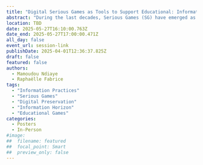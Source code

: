 ```yaml
---
title: "Digital Serious Games as Tools to Support Educational: Information Practices of Teachers, Integration Perspectives and Challenges of their Preservation at the French National Library (BNF)"
abstract: "During the last decades, Serious Games (SG) have emerged as innovative educational tools that blend learning with entertainment, addressing the challenges of digital and pedagogical shifts. However, incorporating these hybrid instruments into teaching methods and preserving them as cultural artifacts presents considerable obstacles. This research investigates the information-related behaviours of teachers and pedagogical engineers who work with Serious Games. Furthermore, this paper examines the efforts of the French National Library in preserving SG within its legal deposit framework, highlighting the complexities of archiving these digital artifacts. The findings reveal diverse informational practices, a need for specialized support in SG integration and challenges in long-term preservation."
location: TBD
date: 2025-05-27T16:10:00.763Z
date_end: 2025-05-27T17:00:00.471Z
all_day: false
event_url: session-link
publishDate: 2025-04-01T12:36:37.825Z
draft: false
featured: false
authors:
  - Mamoudou Ndiaye
  - Raphaëlle Fabrice
tags:
  - "Information Practices"
  - "Serious Games"
  - "Digital Preservation"
  - "Information Horizon"
  - "Educational Games"
categories:
  - Posters
  - In-Person
#image:
##  filename: featured
##  focal_point: Smart
##  preview_only: false
---
```

